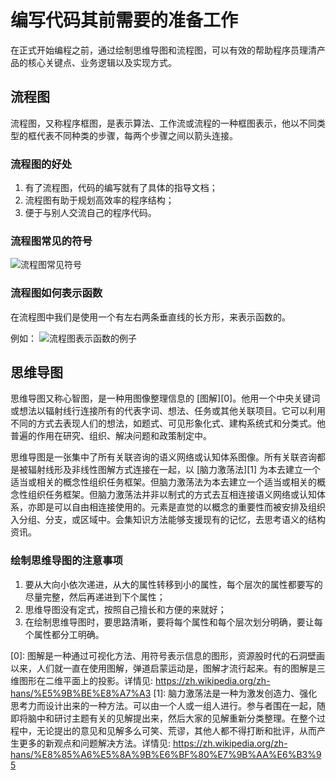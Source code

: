 # 编写代码其前需要的准备工作

在正式开始编程之前，通过绘制思维导图和流程图，可以有效的帮助程序员理清产品的核心关键点、业务逻辑以及实现方式。 

## 流程图

流程图，又称程序框图，是表示算法、工作流或流程的一种框图表示，他以不同类型的框代表不同种类的步骤，每两个步骤之间以箭头连接。

### 流程图的好处

1. 有了流程图，代码的编写就有了具体的指导文档；
2. 流程图有助于规划高效率的程序结构；
3. 便于与别人交流自己的程序代码。

### 流程图常见的符号

![流程图常见符号](http://tg.owo233.eu.org:8080/253/photo-2023-11-15_18-45-14.jpg?hash=81cfa7)

### 流程图如何表示函数

在流程图中我们是使用一个有左右两条垂直线的长方形，来表示函数的。

例如：
![流程图表示函数的例子](http://tg.owo233.eu.org:8080/254/photo-2023-11-15_19-33-13.jpg?hash=74763a)

## 思维导图

思维导图又称心智图，是一种用图像整理信息的 [图解][0]。他用一个中央关键词或想法以辐射线行连接所有的代表字词、想法、任务或其他关联项目。它可以利用不同的方式去表现人们的想法，如题式、可见形象化式、建构系统式和分类式。他普遍的作用在研究、组织、解决问题和政策制定中。

思维导图是一张集中了所有关联咨询的语义网络或认知体系图像。所有关联咨询都是被辐射线形及非线性图解方式连接在一起，以 [脑力激荡法][1] 为本去建立一个适当或相关的概念性组织任务框架。但脑力激荡法为本去建立一个适当或相关的概念性组织任务框架。但脑力激荡法并非以制式的方式去互相连接语义网络或认知体系，亦即是可以自由相连接使用的。元素是直觉的以概念的重要性而被安排及组织入分组、分支，或区域中。会集知识方法能够支援现有的记忆，去思考语义的结构资讯。

### 绘制思维导图的注意事项

1. 要从大向小依次递进，从大的属性转移到小的属性，每个层次的属性都要写的尽量完整，然后再递进到下个属性；
2. 思维导图没有定式，按照自己擅长和方便的来就好；
3. 在绘制思维导图时，要思路清晰，要将每个属性和每个层次划分明确，要让每个属性都分工明确。


[0]: 图解是一种通过可视化方法、用符号表示信息的图形，资源股时代的石洞壁画以来，人们就一直在使用图解，弹道启蒙运动是，图解才流行起来。有的图解是三维图形在二维平面上的投影。详情见: https://zh.wikipedia.org/zh-hans/%E5%9B%BE%E8%A7%A3
[1]: 脑力激荡法是一种为激发创造力、强化思考力而设计出来的一种方法。可以由一个人或一组人进行。参与者围在一起，随即将脑中和研讨主题有关的见解提出来，然后大家的见解重新分类整理。在整个过程中，无论提出的意见和见解多么可笑、荒谬，其他人都不得打断和批评，从而产生更多的新观点和问题解决方法。详情见: https://zh.wikipedia.org/zh-hans/%E8%85%A6%E5%8A%9B%E6%BF%80%E7%9B%AA%E6%B3%95